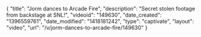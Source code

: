 {
    "title": "Jorm dances to Arcade Fire",
    "description": "Secret stolen footage from backstage at SNL!",
    "videoid": "149630",
    "date_created": "1396559761",
    "date_modified": "1418181242",
    "type": "captivate",
    "layout": "video",
    "url": "\/v\/jorm-dances-to-arcade-fire\/149630"
}